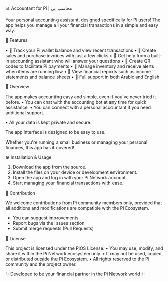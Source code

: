 📊 Accountant for Pi | محاسب بى

Your personal accounting assistant, designed specifically for Pi users!
The app helps you manage all your financial transactions in a simple and easy way.

🚀 Features

• 🔹 Track your Pi wallet balance and view recent transactions
• 🔹 Create sales and purchase invoices with just a few clicks
• 🔹 Get help from a built-in accounting assistant who will answer your questions
• 🔹 Create QR codes to facilitate Pi payments
• 🔹 Manage inventory and receive alerts when items are running low
• 🔹 View financial reports such as income statements and balance sheets
• 🔹 Full support in both Arabic and English

📖 Overview

The app makes accounting easy and simple, even if you've never tried it before.
• You can chat with the accounting bot at any time for quick assistance.
• You can connect with a personal accountant if you need additional support.

• All your data is kept private and secure.

The app interface is designed to be easy to use.

Whether you're running a small business or managing your personal finances, this app has it covered!

⚙️ Installation & Usage

1. Download the app from the source.
2. Install the files on your device or development environment.
3. Open the app and log in with your Pi Network account.
4. Start managing your financial transactions with ease.

🤝 Contribution

We welcome contributions from Pi community members only, provided that all additions and modifications are compatible with the Pi Ecosystem.
- You can suggest improvements
- Report bugs via the Issues section
- Submit merge requests (Pull Requests)

📜 License

This project is licensed under the PiOS License.
• You may use, modify, and share it within the Pi Network ecosystem only.
• It may not be used, copied, or distributed outside the Pi Ecosystem.
• All rights reserved to the Pi community and the project owner.

✨ Developed to be your financial partner in the Pi Network world ✨
